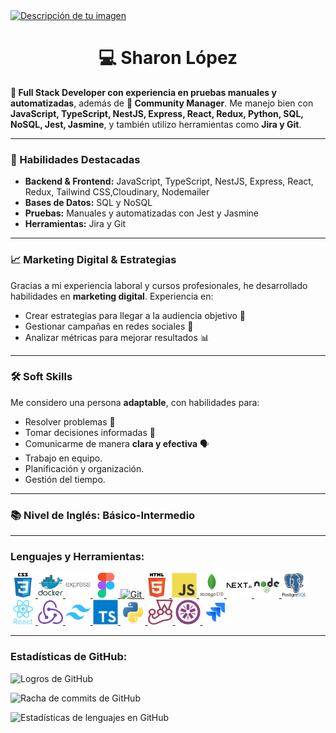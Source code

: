 <a href="https://res.cloudinary.com/tu-cuenta/image/upload/v1234567890/tu-imagen.png" target="_blank" rel="noopener noreferrer">
    <img src= "https://res.cloudinary.com/dyvlp19ui/image/upload/t_head/v1730516589/Presentación_proyecto_fin_de_grado_profesional_en_color_azul_r08szw.png" alt="Descripción de tu imagen" style=" max-width: 100%;"/>
</a>

<h1 align="center" class="heading-element" dir="auto">💻 Sharon López</h1>

**🚀 Full Stack Developer con experiencia en pruebas manuales y automatizadas**, además de **🎯 Community Manager**. Me manejo bien con **JavaScript, TypeScript, NestJS, Express, React, Redux, Python, SQL, NoSQL, Jest, Jasmine**, y también utilizo herramientas como **Jira y Git**.

---

### 🌟 Habilidades Destacadas

- **Backend & Frontend:** JavaScript, TypeScript, NestJS, Express, React, Redux, Tailwind CSS,Cloudinary, Nodemailer
- **Bases de Datos:** SQL y NoSQL
- **Pruebas:** Manuales y automatizadas con Jest y Jasmine
- **Herramientas:** Jira y Git

---

### 📈 Marketing Digital & Estrategias

Gracias a mi experiencia laboral y cursos profesionales, he desarrollado habilidades en **marketing digital**. Experiencia en:
- Crear estrategias para llegar a la audiencia objetivo 🎯
- Gestionar campañas en redes sociales 📱
- Analizar métricas para mejorar resultados 📊

---

### 🛠️ Soft Skills

Me considero una persona **adaptable**, con habilidades para:
- Resolver problemas 🔧
- Tomar decisiones informadas 🤔
- Comunicarme de manera **clara y efectiva** 🗣️
- Trabajo en equipo.
- Planificación y organización.
- Gestión del tiempo.

---

### 📚 **Nivel de Inglés:** Básico-Intermedio

---

<h3 align="left">Lenguajes y Herramientas:</h3>

<p align="left">
  <a href="https://developer.mozilla.org/en-US/docs/Web/CSS" target="_blank" rel="noreferrer">
    <img src="https://raw.githubusercontent.com/devicons/devicon/master/icons/css3/css3-original-wordmark.svg" alt="CSS3" width="40" height="40"/>
  </a>
  <a href="https://www.docker.com/" target="_blank" rel="noreferrer">
    <img src="https://raw.githubusercontent.com/devicons/devicon/master/icons/docker/docker-original-wordmark.svg" alt="Docker" width="40" height="40"/>
  </a>
  <a href="https://expressjs.com/" target="_blank" rel="noreferrer">
    <img src="https://raw.githubusercontent.com/devicons/devicon/master/icons/express/express-original-wordmark.svg" alt="Express" width="40" height="40"/>
  </a>
  <a href="https://www.figma.com/" target="_blank" rel="noreferrer">
    <img src="https://raw.githubusercontent.com/devicons/devicon/master/icons/figma/figma-original.svg" alt="Figma" width="40" height="40"/>
  </a>
  <a href="https://git-scm.com/" target="_blank" rel="noreferrer">
    <img src="https://www.vectorlogo.zone/logos/git-scm/git-scm-icon.svg" alt="Git" width="40" height="40"/>
  </a>
  <a href="https://developer.mozilla.org/en-US/docs/Web/HTML" target="_blank" rel="noreferrer">
    <img src="https://raw.githubusercontent.com/devicons/devicon/master/icons/html5/html5-original-wordmark.svg" alt="HTML5" width="40" height="40"/>
  </a>
  <a href="https://www.javascript.com/" target="_blank" rel="noreferrer">
    <img src="https://raw.githubusercontent.com/devicons/devicon/master/icons/javascript/javascript-original.svg" alt="JavaScript" width="40" height="40"/>
  </a>
  <a href="https://www.mongodb.com/" target="_blank" rel="noreferrer">
    <img src="https://raw.githubusercontent.com/devicons/devicon/master/icons/mongodb/mongodb-original-wordmark.svg" alt="MongoDB" width="40" height="40"/>
  </a>
  <a href="https://nextjs.org/" target="_blank" rel="noreferrer">
    <img src="https://raw.githubusercontent.com/devicons/devicon/master/icons/nextjs/nextjs-original-wordmark.svg" alt="Next.js" width="40" height="40"/>
  </a>
  <a href="https://nodejs.org/" target="_blank" rel="noreferrer">
    <img src="https://raw.githubusercontent.com/devicons/devicon/master/icons/nodejs/nodejs-original-wordmark.svg" alt="Node.js" width="40" height="40"/>
  </a>
  <a href="https://www.postgresql.org/" target="_blank" rel="noreferrer">
    <img src="https://raw.githubusercontent.com/devicons/devicon/master/icons/postgresql/postgresql-original-wordmark.svg" alt="PostgreSQL" width="40" height="40"/>
  </a>
  <a href="https://reactjs.org/" target="_blank" rel="noreferrer">
    <img src="https://raw.githubusercontent.com/devicons/devicon/master/icons/react/react-original-wordmark.svg" alt="React" width="40" height="40"/>
  </a>
  <a href="https://redux.js.org/" target="_blank" rel="noreferrer">
    <img src="https://raw.githubusercontent.com/devicons/devicon/master/icons/redux/redux-original.svg" alt="Redux" width="40" height="40"/>
  </a>
  <a href="https://tailwindcss.com/" target="_blank" rel="noreferrer">
    <img src="https://raw.githubusercontent.com/devicons/devicon/master/icons/tailwindcss/tailwindcss-plain.svg" alt="Tailwind CSS" width="40" height="40"/>
  </a>
  <a href="https://www.typescriptlang.org/" target="_blank" rel="noreferrer">
    <img src="https://raw.githubusercontent.com/devicons/devicon/master/icons/typescript/typescript-original.svg" alt="TypeScript" width="40" height="40"/>
  </a>
  <a href="https://www.python.org/" target="_blank" rel="noreferrer">
    <img src="https://raw.githubusercontent.com/devicons/devicon/master/icons/python/python-original.svg" alt="Python" width="40" height="40"/>
  </a>
  <a href="https://jestjs.io/" target="_blank" rel="noreferrer">
    <img src="https://raw.githubusercontent.com/devicons/devicon/master/icons/jest/jest-plain.svg" alt="Jest" width="40" height="40"/>
  </a>
  <a href="https://jasmine.github.io/" target="_blank" rel="noreferrer">
    <img src="https://raw.githubusercontent.com/devicons/devicon/master/icons/jasmine/jasmine-plain.svg" alt="Jasmine" width="40" height="40"/>
  </a>
  <a href="https://www.atlassian.com/software/jira" target="_blank" rel="noreferrer">
    <img src="https://raw.githubusercontent.com/devicons/devicon/master/icons/jira/jira-original.svg" alt="Jira" width="40" height="40"/>
  </a>
</p>

---

<h3 align="left">Estadísticas de GitHub:</h3>

<p align="left">
  <img src="https://github-profile-trophy.vercel.app/?username=sharonesaa&theme=radical&no-frame=true" alt="Logros de GitHub"/>
</p>

<p align="left">
  <img src="https://github-readme-streak-stats.herokuapp.com/?user=sharonesaa&theme=radical" alt="Racha de commits de GitHub"/>
</p>

<p align="left">
  <img src="https://github-readme-stats.vercel.app/api/top-langs/?username=sharonesaa&layout=compact&theme=radical" alt="Estadísticas de lenguajes en GitHub"/>
</p>

